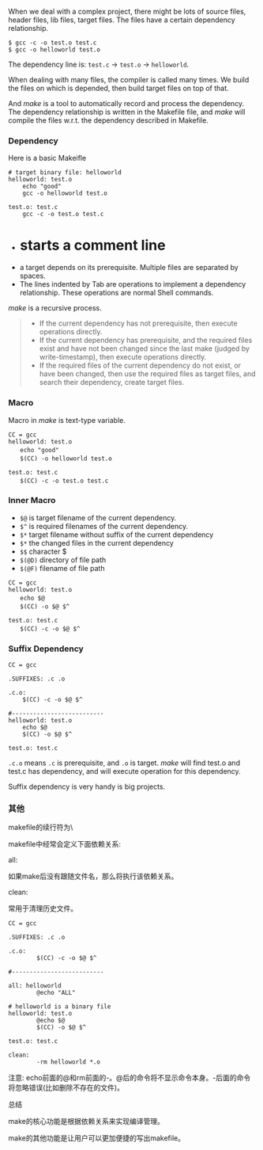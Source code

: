 When we deal with a complex project, there might be lots of source files, header files, lib files, target files.
The files have a certain dependency relationship.

```
$ gcc -c -o test.o test.c
$ gcc -o helloworld test.o
```
The dependency line is: `test.c` -> `test.o` -> `helloworld`. 

When dealing with many files, the compiler is called many times. We build the files on which is depended, then build target files on top of that.

And *make* is a tool to automatically record and process the dependency.
The dependency relationship is written in the Makefile file, and *make* will compile the files w.r.t. the dependency described in Makefile.

### Dependency

Here is a basic Makeifle

```
# target binary file: helloworld
helloworld: test.o
	echo "good"
	gcc -o helloworld test.o

test.o: test.c
	gcc -c -o test.o test.c
```
* # starts a comment line
* a target depends on its prerequisite. Multiple files are separated by spaces.
* The lines indented by Tab are operations to implement a dependency relationship. These operations are normal Shell commands.

*make* is a recursive process.

> * If the current dependency has not prerequisite, then execute operations directly.
> * If the current dependency has prerequisite, and the required files exist and have not been changed since the last make (judged by write-timestamp), then execute operations directly.
> * If the required files of the current dependency do not exist, or have been changed, then use the required files as target files, and search their dependency, create target files.


### Macro
Macro in *make* is text-type variable.
```
CC = gcc
helloworld: test.o
　　echo "good"
　　$(CC) -o helloworld test.o

test.o: test.c
　　$(CC) -c -o test.o test.c
```

### Inner Macro
- `$@` is target filename of the current dependency.
- `$^` is required filenames of the current dependency.
- `$*` target filename without suffix of the current dependency
- `$*` the changed files in the current dependency
- `$$` character $
- `$(@D)` directory of file path
- `$(@F)` filename of file path

```
CC = gcc
helloworld: test.o
　　echo $@
　　$(CC) -o $@ $^

test.o: test.c
　　$(CC) -c -o $@ $^
```
 
### Suffix Dependency
```
CC = gcc

.SUFFIXES: .c .o

.c.o:
	$(CC) -c -o $@ $^

#--------------------------
helloworld: test.o
	echo $@
	$(CC) -o $@ $^

test.o: test.c
```

`.c.o` means `.c` is prerequisite, and `.o` is target.
*make* will find test.o and test.c has dependency, and will execute operation for this dependency.

Suffix dependency is very handy is big projects.



### 其他

makefile的续行符为\

makefile中经常会定义下面依赖关系:

all:

如果make后没有跟随文件名，那么将执行该依赖关系。

clean:

常用于清理历史文件。

 
```
CC = gcc

.SUFFIXES: .c .o

.c.o:
        $(CC) -c -o $@ $^

#--------------------------

all: helloworld
        @echo "ALL"

# helloworld is a binary file
helloworld: test.o
        @echo $@
        $(CC) -o $@ $^

test.o: test.c

clean:
        -rm helloworld *.o
```

注意: echo前面的@和rm前面的-。@后的命令将不显示命令本身。-后面的命令将忽略错误(比如删除不存在的文件)。

 

总结

make的核心功能是根据依赖关系来实现编译管理。

make的其他功能是让用户可以更加便捷的写出makefile。
